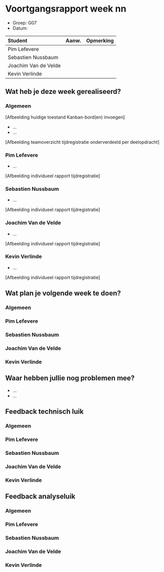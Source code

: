 # Voortgangsrapport week nn

* Groep: G07
* Datum:

| Student  | Aanw. | Opmerking |
| :---     | :---  | :---      |
| Pim Lefevere |       |           |
| Sebastien Nussbaum |       |           |
| Joachim Van de Velde |       |           |
| Kevin Verlinde |       |           |

## Wat heb je deze week gerealiseerd?

### Algemeen

[Afbeelding huidige toestand Kanban-bord(en) invoegen]

* ...
* ...

[Afbeelding teamoverzicht tijdregistratie onderverdeeld per deelopdracht]

### Pim Lefevere

* ...

[Afbeelding individueel rapport tijdregistratie]

### Sebastien Nussbaum

* ...

[Afbeelding individueel rapport tijdregistratie]

### Joachim Van de Velde

* ...

[Afbeelding individueel rapport tijdregistratie]

### Kevin Verlinde

* ...

[Afbeelding individueel rapport tijdregistratie]

## Wat plan je volgende week te doen?

### Algemeen
### Pim Lefevere
### Sebastien Nussbaum
### Joachim Van de Velde
### Kevin Verlinde

## Waar hebben jullie nog problemen mee?

* ...
* ...

## Feedback technisch luik

### Algemeen

### Pim Lefevere
### Sebastien Nussbaum
### Joachim Van de Velde
### Kevin Verlinde

## Feedback analyseluik

### Algemeen

### Pim Lefevere
### Sebastien Nussbaum
### Joachim Van de Velde
### Kevin Verlinde

